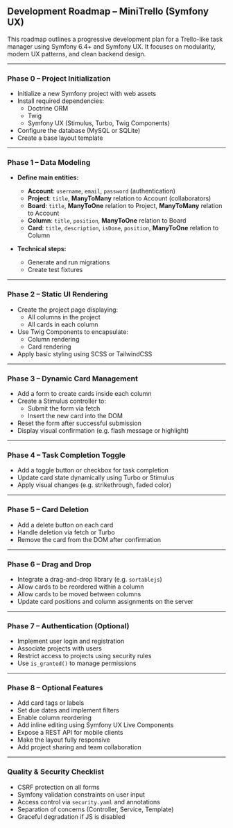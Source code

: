## Development Roadmap – MiniTrello (Symfony UX)

This roadmap outlines a progressive development plan for a Trello-like task manager using Symfony 6.4+ and Symfony UX. It focuses on modularity, modern UX patterns, and clean backend design.

---

### Phase 0 – Project Initialization

- Initialize a new Symfony project with web assets
- Install required dependencies:
  - Doctrine ORM
  - Twig
  - Symfony UX (Stimulus, Turbo, Twig Components)
- Configure the database (MySQL or SQLite)
- Create a base layout template

---

### Phase 1 – Data Modeling

- **Define main entities:**
  - **Account**: `username`, `email`, `password` (authentication)
  - **Project**: `title`, **ManyToMany** relation to Account (collaborators)
  - **Board**: `title`, **ManyToOne** relation to Project, **ManyToMany** relation to Account
  - **Column**: `title`, `position`, **ManyToOne** relation to Board
  - **Card**: `title`, `description`, `isDone`, `position`, **ManyToOne** relation to Column

- **Technical steps:**
  - Generate and run migrations
  - Create test fixtures

---

### Phase 2 – Static UI Rendering

- Create the project page displaying:
  - All columns in the project
  - All cards in each column
- Use Twig Components to encapsulate:
  - Column rendering
  - Card rendering
- Apply basic styling using SCSS or TailwindCSS

---

### Phase 3 – Dynamic Card Management

- Add a form to create cards inside each column
- Create a Stimulus controller to:
  - Submit the form via fetch
  - Insert the new card into the DOM
- Reset the form after successful submission
- Display visual confirmation (e.g. flash message or highlight)

---

### Phase 4 – Task Completion Toggle

- Add a toggle button or checkbox for task completion
- Update card state dynamically using Turbo or Stimulus
- Apply visual changes (e.g. strikethrough, faded color)

---

### Phase 5 – Card Deletion

- Add a delete button on each card
- Handle deletion via fetch or Turbo
- Remove the card from the DOM after confirmation

---

### Phase 6 – Drag and Drop

- Integrate a drag-and-drop library (e.g. `sortablejs`)
- Allow cards to be reordered within a column
- Allow cards to be moved between columns
- Update card positions and column assignments on the server

---

### Phase 7 – Authentication (Optional)

- Implement user login and registration
- Associate projects with users
- Restrict access to projects using security rules
- Use `is_granted()` to manage permissions

---

### Phase 8 – Optional Features

- Add card tags or labels
- Set due dates and implement filters
- Enable column reordering
- Add inline editing using Symfony UX Live Components
- Expose a REST API for mobile clients
- Make the layout fully responsive
- Add project sharing and team collaboration

---

### Quality & Security Checklist

- CSRF protection on all forms
- Symfony validation constraints on user input
- Access control via `security.yaml` and annotations
- Separation of concerns (Controller, Service, Template)
- Graceful degradation if JS is disabled

